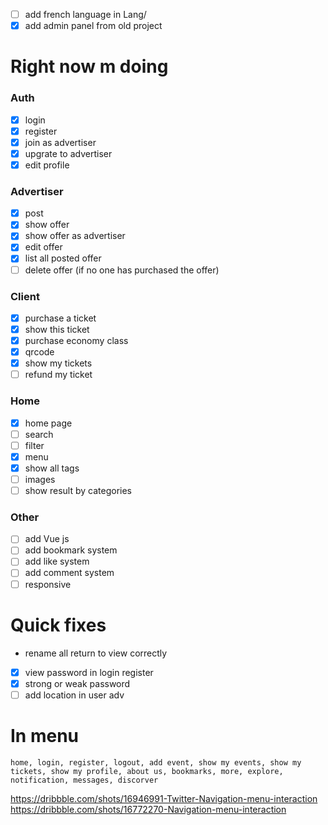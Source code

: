 - [ ] add french language in Lang/
- [x] add admin panel from old project 

# Right now m doing


### Auth
- [x] login
- [x] register
- [x] join as advertiser
- [x] upgrate to advertiser
- [x] edit profile

### Advertiser
- [x] post
- [x] show offer
- [x] show offer as advertiser
- [x] edit offer
- [x] list all posted offer
- [ ] delete offer (if no one has purchased the offer)

### Client
- [x] purchase a ticket
- [x] show this ticket
- [x] purchase economy class 
- [x] qrcode
- [x] show my tickets
- [ ] refund my ticket

### Home
- [x] home page
- [ ] search
- [ ] filter
- [x] menu
- [x] show all tags
- [ ] images
- [ ] show result by categories

### Other
- [ ] add Vue js
- [ ] add bookmark system
- [ ] add like system
- [ ] add comment system
- [ ] responsive

# Quick fixes
- rename all return to view correctly
- [x] view password in login register
- [x] strong or weak password
- [ ] add location in user adv

# In menu
    home, login, register, logout, add event, show my events, show my tickets, show my profile, about us, bookmarks, more, explore, notification, messages, discorver
https://dribbble.com/shots/16946991-Twitter-Navigation-menu-interaction
https://dribbble.com/shots/16772270-Navigation-menu-interaction